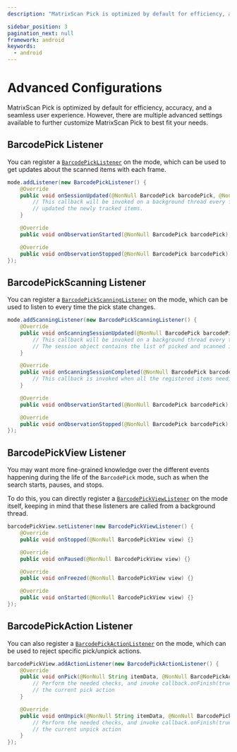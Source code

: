 ```yaml
---
description: "MatrixScan Pick is optimized by default for efficiency, accuracy, and a seamless user experience. However, there are multiple advanced settings available to further customize MatrixScan Pick to best fit your needs.                                                                     "

sidebar_position: 3
pagination_next: null
framework: android
keywords:
  - android
---
```


# Advanced Configurations

MatrixScan Pick is optimized by default for efficiency, accuracy, and a seamless user experience. However, there are multiple advanced settings available to further customize MatrixScan Pick to best fit your needs.

## BarcodePick Listener

You can register a [`BarcodePickListener`](https://docs.scandit.com/data-capture-sdk/android/barcode-capture/api/ui/barcode-pick-listener.html) on the mode, which can be used to get updates about the scanned items with each frame.

```java
mode.addListener(new BarcodePickListener() {
    @Override
    public void onSessionUpdated(@NonNull BarcodePick barcodePick, @NonNull BarcodePickSession session) {
        // This callback will be invoked on a background thread every frame. the session object contains
        // updated the newly tracked items.
    }

    @Override
    public void onObservationStarted(@NonNull BarcodePick barcodePick) {}

    @Override
    public void onObservationStopped(@NonNull BarcodePick barcodePick) {}
});
```

## BarcodePickScanning Listener

You can register a [`BarcodePickScanningListener`](https://docs.scandit.com/data-capture-sdk/android/barcode-capture/api/barcode-pick-scanning-listener.html) on the mode, which can be used to listen to every time the pick state changes.

```java
mode.addScanningListener(new BarcodePickScanningListener() {
    @Override
    public void onScanningSessionUpdated(@NonNull BarcodePick barcodePick, @NonNull BarcodePickScanningSession session) {
        // This callback will be invoked on a background thread every time the picked state of some item changes.
        // The session object contains the list of picked and scanned items.
    }

    @Override
    public void onScanningSessionCompleted(@NonNull BarcodePick barcodePick, @NonNull BarcodePickScanningSession session) {
        // This callback is invoked when all the registered items needing picking have been picked.
    }

    @Override
    public void onObservationStarted(@NonNull BarcodePick barcodePick) {}

    @Override
    public void onObservationStopped(@NonNull BarcodePick barcodePick) {}
});
```

## BarcodePickView Listener

You may want more fine-grained knowledge over the different events happening during the life of the `BarcodePick` mode, such as when the search starts, pauses, and stops.

To do this, you can directly register a [`BarcodePickViewListener`](https://docs.scandit.com/data-capture-sdk/android/barcode-capture/api/ui/barcode-pick-view-listener.html) on the mode itself, keeping in mind that these listeners are called from a background thread.

```java
barcodePickView.setListener(new BarcodePickViewListener() {
    @Override
    public void onStopped(@NonNull BarcodePickView view) {}

    @Override
    public void onPaused(@NonNull BarcodePickView view) {}

    @Override
    public void onFreezed(@NonNull BarcodePickView view) {}

    @Override
    public void onStarted(@NonNull BarcodePickView view) {}
});
```

## BarcodePickAction Listener

You can also register a [`BarcodePickActionListener`](https://docs.scandit.com/data-capture-sdk/android/barcode-capture/api/barcode-pick-action-listener.html) on the mode, which can be used to reject specific pick/unpick actions.

```java
barcodePickView.addActionListener(new BarcodePickActionListener() {
    @Override
    public void onPick(@NonNull String itemData, @NonNull BarcodePickActionCallback callback) {
        // Perform the needed checks, and invoke callback.onFinish(true/false) to allow/reject
        // the current pick action
    }

    @Override
    public void onUnpick(@NonNull String itemData, @NonNull BarcodePickActionCallback callback) {
        // Perform the needed checks, and invoke callback.onFinish(true/false) to allow/reject
        // the current unpick action
    }
});
```
